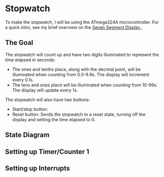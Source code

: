 # Stopwatch

To make the stopwatch, I will be using the ATmega324A microcontroller. For a quick intro, see my brief overview on the <a href="https://github.com/kiarazhu/Seven-Segment-Display"> Seven Segment Display </a>.

## The Goal

The stopwatch will count up and have two digits illuminated to represent the time elapsed in seconds:
- The ones and tenths place, along with the decimal point, will be illuminated when counting from 0.0-9.9s. The display will increment every 0.1s.
- The tens and ones place will be illuminated when counting from 10-99s. The display will update every 1s.

The stopwatch will also have two buttons:
- Start/stop button: 
- Reset button: Sends the stopwatch to a reset state, turning off the display and setting the time elapsed to 0.

## State Diagram

## Setting up Timer/Counter 1

## Setting up Interrupts
